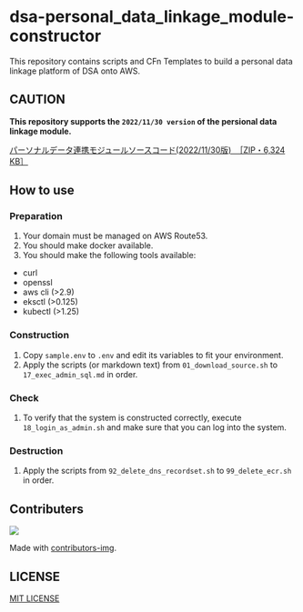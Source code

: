 # dsa-personal\_data\_linkage\_module-constructor

This repository contains scripts and CFn Templates to build a personal data linkage platform of DSA onto AWS.

## CAUTION
**This repository supports the `2022/11/30 version` of the persional data linkage module.**

[パーソナルデータ連携モジュールソースコード(2022/11/30版)　［ZIP・6,324 KB］](https://data-society-alliance.org/wp-content/uploads/2022/11/%E3%83%91%E3%83%BC%E3%82%BD%E3%83%8A%E3%83%AB%E3%83%87%E3%83%BC%E3%82%BF%E9%80%A3%E6%90%BA%E3%83%A2%E3%82%B8%E3%83%A5%E3%83%BC%E3%83%AB_%E3%82%BD%E3%83%BC%E3%82%B9%E3%82%B3%E3%83%BC%E3%83%89.zip)

## How to use
### Preparation
1. Your domain must be managed on AWS Route53.
1. You should make docker available.
1. You should make the following tools available:
  * curl
  * openssl
  * aws cli (>2.9)
  * eksctl (>0.125)
  * kubectl (>1.25)

### Construction
1. Copy `sample.env` to `.env` and edit its variables to fit your environment.
1. Apply the scripts (or markdown text) from `01_download_source.sh` to `17_exec_admin_sql.md` in order.

### Check
1. To verify that the system is constructed correctly, execute `18_login_as_admin.sh` and make sure that you can log into the system.

### Destruction
1. Apply the scripts from `92_delete_dns_recordset.sh` to `99_delete_ecr.sh` in order.

## Contributers

<a href="https://github.com/c-3lab/dsa-personal_data_linkage_module-constructor/graphs/contributors">
  <img src="https://contributors-img.web.app/image?repo=c-3lab/dsa-personal_data_linkage_module-constructor" />
</a>

Made with [contributors-img](https://contributors-img.web.app).

## LICENSE

[MIT LICENSE](./LICENSE)

